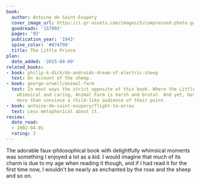 ```yaml
---
book:
  author: Antoine de Saint-Exupéry
  cover_image_url: https://i.gr-assets.com/images/S/compressed.photo.goodreads.com/books/1367545443l/157993.jpg
  goodreads: '157993'
  pages: '93'
  publication_year: '1943'
  spine_color: '#074f90'
  title: The Little Prince
plan:
  date_added: '2015-04-09'
related_books:
- book: philip-k-dick/do-androids-dream-of-electric-sheep
  text: On account of the sheep.
- book: george-orwell/animal-farm
  text: In most ways the strict opposite of this book. Where the Little Prince is
    whimsical and caring, Animal Farm is harsh and brutal. And yet, both want nothing
    more than convince a child-like audience of their point.
- book: antoine-de-saint-exupery/flight-to-arras
  text: Less metaphorical about it.
review:
  date_read:
  - 2002-04-01
  rating: 3
---
```


The adorable faux-philosophical book with delightfully whimsical moments was something I enjoyed a lot as a kid. I would
imagine that much of its charm is due to my age when reading it though, and if I had read it for the first time now, I
wouldn't be nearly as enchanted by the rose and the sheep and so on.
